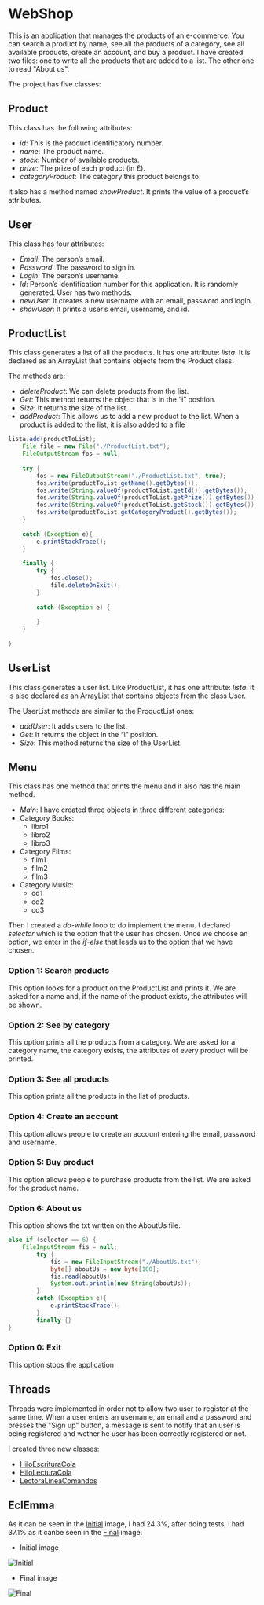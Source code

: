 # WebShop

This is an application that manages the products of an e-commerce. You can search a product by name, see all the products of a category, see all available products, create an account, and buy a product.
I have created two files: one to write all the products that are added to a list. The other one to read "About us".

The project has five classes: 

## Product 
This class has the following attributes:
* *id*: This is the product identificatory number.
* *name*: The product name.
* *stock*: Number of available products.
* *prize*: The prize of each product (in £).
* *categoryProduct*: The category this product belongs to.

It also has a method named *showProduct*. It prints the value of a product’s attributes.

## User
This class has four attributes:
*	*Email*: The person’s email.
*	*Password*: The password to sign in.
*	*Login*: The person’s username.
*	*Id*: Person’s identification number for this application. It is randomly generated.
User has two methods:
*	*newUser*: It creates a new username with an email, password and login.
*	*showUser*: It prints a user’s email, username, and id.

## ProductList
This class generates a list of all the products. It has one attribute: *lista*. It is declared as an ArrayList that contains objects from the Product class.

The methods are:
* *deleteProduct*: We can delete products from the list.
* *Get*: This method returns the object that is in the “i” position.
* *Size*: It returns the size of the list.
* *addProduct*: This allows us to add a new product to the list. When a product is added to the list, it is also added to a file
```java
lista.add(productToList);
	File file = new File("./ProductList.txt");
	FileOutputStream fos = null;
		
 	try {
		fos = new FileOutputStream("./ProductList.txt", true);	
		fos.write(productToList.getName().getBytes());
		fos.write(String.valueOf(productToList.getId()).getBytes());
		fos.write(String.valueOf(productToList.getPrize()).getBytes());
		fos.write(String.valueOf(productToList.getStock()).getBytes());
		fos.write(productToList.getCategoryProduct().getBytes());
	}
  
	catch (Exception e){
		e.printStackTrace();
	}
  
	finally {
		try {
			fos.close();
			file.deleteOnExit();
		}
   
		catch (Exception e) {
				
		}
	}
		
}
```

## UserList
This class generates a user list. Like ProductList, it has one attribute: *lista*. It is also declared as an ArrayList that contains objects from the class User.

The UserList methods are similar to the ProductList ones:
*	*addUser*: It adds users to the list.
*	*Get*: It returns the object in the “i” position.
*	*Size*: This method returns the size of the UserList.

## Menu
This class has one method that prints the menu and it also has the main method.
*	*Main*: I have created three objects in three different categories:
  * Category Books:
      * libro1
      * libro2
      * libro3
  * Category Films:
      * film1
      *	film2
      *	film3
 * Category Music:
      *	cd1
      *	cd2
      *	cd3

Then I created a *do-while* loop to do implement the menu. 
I declared *selector* which is the option that the user has chosen.
Once we choose an option, we enter in the *if-else* that leads us to the option that we have chosen.

### Option 1: Search products
This option looks for a product on the ProductList and prints it.
We are asked for a name and, if the name of the product exists, the attributes    will be shown.

### Option 2: See by category
This option prints all the products from a category.
We are asked for a category name, the category exists, the attributes of every product will be printed.

### Option 3: See all products
This option prints all the products in the list of products.

### Option 4: Create an account
This option allows people to create an account entering the email, password and username.

### Option 5: Buy product
This option allows people to purchase products from the list.
We are asked for the product name.

### Option 6: About us
This option shows the txt written on the AboutUs file.
```java
else if (selector == 6) {
	FileInputStream fis = null;
		try {
			fis = new FileInputStream("./AboutUs.txt");
			byte[] aboutUs = new byte[100];
			fis.read(aboutUs);		
			System.out.println(new String(aboutUs));
		}
		catch (Exception e){
			e.printStackTrace();
		}
		finally {}
}

```

### Option 0: Exit
This option stops the application

## Threads
Threads were implemented in order not to allow two user to register at the same time. When a user enters an username, an email and a password and presses the "Sign up" button, a message is sent to notify that an user is being registered and wether he user has been correctly registered or not. 

I created three new classes:
* [HiloEscrituraCola](https://github.com/LauraRgz/WebShop/blob/master/src/com/nebrija/tpra/HiloEscrituraCola.java)
* [HiloLecturaCola](https://github.com/LauraRgz/WebShop/blob/master/src/com/nebrija/tpra/HiloLecturaCola.java)
* [LectoraLineaComandos](https://github.com/LauraRgz/WebShop/blob/master/src/com/nebrija/tpra/LectoraLineaComandos.java)



## EclEmma
As it can be seen in the [Initial](https://github.com/LauraRgz/WebShop/blob/master/Final.jpg) image, I had 24.3%, after doing tests, i had 37.1% as it canbe seen in the [Final](https://github.com/LauraRgz/WebShop/blob/master/Final.jpg) image.

* Initial image

![Initial](https://github.com/LauraRgz/WebShop/blob/master/Initial%202.jpg)

* Final image

![Final](https://github.com/LauraRgz/WebShop/blob/master/Final%202.jpg)





